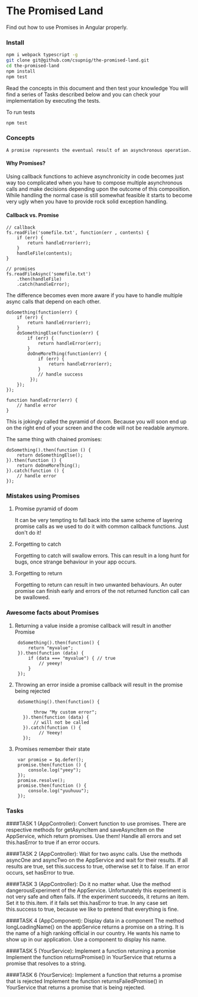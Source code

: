 # The Promised Land

Find out how to use Promises in Angular properly.

### Install

```sh
npm i webpack typescript -g
git clone git@github.com/csupnig/the-promised-land.git
cd the-promised-land
npm install
npm test
```

Read the concepts in this document and then test your knowledge
You will find a series of Tasks described below and you can check your implementation by executing the tests.

To run tests

```sh
npm test
```


### Concepts

    A promise represents the eventual result of an asynchronous operation.
    
#### Why Promises?
Using callback functions to achieve asynchronicity in code becomes just way too complicated when you have to compose multiple asynchronous calls and make decisions depending upon the outcome of this composition. While handling the normal case is still somewhat feasible it starts to become very ugly when you have to provide rock solid exception handling.

#### Callback vs. Promise

    // callback
    fs.readFile('somefile.txt', function(err , contents) {
        if (err) {
            return handleError(err);
        }
        handleFile(contents);
    }
    
    // promises
    fs.readFileAsync('somefile.txt')
        .then(handleFile)
        .catch(handleError);
        
The difference becomes even more aware if you have to handle multiple async calls that depend on each other.
        
    doSomething(function(err) {
        if (err) {
            return handleError(err);
        }
        doSomethingElse(function(err) {
            if (err) {
                return handleError(err);
            }
            doOneMoreThing(function(err) {
                if (err) {
                    return handleError(err);
                }
                // handle success
             });
        });
    });
        
    function handleError(err) {
        // handle error
    }
    
This is jokingly called the pyramid of doom. Because you will soon end up on the right end of your screen
and the code will not be readable anymore. 

The same thing with chained promises:
    
    doSomething().then(function () {
        return doSomethingElse();
    }).then(function () {
        return doOneMoreThing();
    }).catch(function () {
        // handle error
    });

### Mistakes using Promises

1. Promise pyramid of doom

    It can be very tempting to fall back into the same scheme of layering promise calls as we used to do it with common callback
    functions. Just don't do it!
2. Forgetting to catch

    Forgetting to catch will swallow errors. This can result in a long hunt for bugs, once strange behaviour in your app occurs.
3. Forgetting to return

    Forgetting to return can result in two unwanted behaviours. An outer promise can finish early and errors of the not returned function
    call can be swallowed.
    
### Awesome facts about Promises
1. Returning a value inside a promise callback will result in another Promise
    
        doSomething().then(function() {
            return "myvalue";
        }).then(function (data) {
            if (data === "myvalue") { // true
                // yeeey!
            }
        });
        
2. Throwing an error inside a promise callback will result in the promise being rejected      
        
        doSomething().then(function() {
               
              throw "My custom error";
          }).then(function (data) {
              // will not be called
          }).catch(function () {
                // Yeeey!
          });

3. Promises remember their state
    
        var promise = $q.defer();
        promise.then(function () {
            console.log("yeey");
        });
        promise.resolve();
        promise.then(function () {
            console.log("yuuhuuu");
        });

### Tasks

####TASK 1 (AppController): Convert function to use promises.
    There are respective methods for getAsyncItem and saveAsyncItem on the AppService, which return promises.
    Use them!
    Handle all errors and set this.hasError to true if an error occurs.
    
####TASK 2 (AppController): Wait for two async calls.
    Use the methods asyncOne and asyncTwo on the AppService and wait for their results.
    If all results are true, set this.success to true, otherwise set it to false.
    If an error occurs, set hasError to true.

####TASK 3 (AppController): Do it no matter what.
    Use the method dangerousExperiment of the AppService. Unfortunately this experiment is not
    very safe and often fails. If the experiment succeeds, it returns an item. Set it to this.item.
    if it fails set this.hasError to true.
    In any case set this.success to true, because we like to pretend that everything is fine.

####TASK 4 (AppComponent): Display data in a component
    The method longLoadingName() on the appService returns a promise on a string. It is the name of a high ranking
    official in our country. He wants his name to show up in our application. Use a component to display his name.
    
####TASK 5 (YourService): Implement a function returning a promise
    Implement the function returnsPromise() in YourService that returns a promise that resolves to a string.
    
####TASK 6 (YourService): Implement a function that returns a promise that is rejected
    Implement the function returnsFailedPromise() in YourService that returns a promise that is being rejected.
